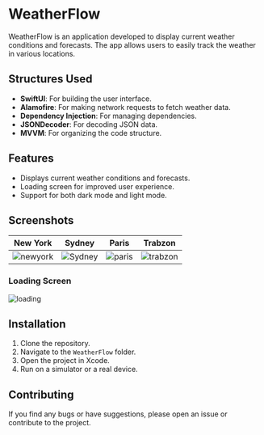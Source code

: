 # WeatherFlow

WeatherFlow is an application developed to display current weather conditions and forecasts. The app allows users to easily track the weather in various locations.

## Structures Used

- **SwiftUI**: For building the user interface.
- **Alamofire**: For making network requests to fetch weather data.
- **Dependency Injection**: For managing dependencies.
- **JSONDecoder**: For decoding JSON data.
- **MVVM**: For organizing the code structure.

## Features

- Displays current weather conditions and forecasts.
- Loading screen for improved user experience.
- Support for both dark mode and light mode.

## Screenshots

| New York | Sydney | Paris | Trabzon |
|----------|--------|-------|---------|
| ![newyork](https://github.com/user-attachments/assets/2d78d85f-24a4-4c49-bb14-36b46cd40295) | ![Sydney](https://github.com/user-attachments/assets/1490df69-585d-4d06-b197-56d5b99564e1) | ![paris](https://github.com/user-attachments/assets/b8f08804-a5c6-4108-b978-660cb8fb7bce) | ![trabzon](https://github.com/user-attachments/assets/7154e8b8-2234-4cea-8d44-7225f6598493) |

### Loading Screen

![loading](https://github.com/user-attachments/assets/cec0680f-ffb6-4e7c-9ab7-1abda9d94dc5)

## Installation

1. Clone the repository.
2. Navigate to the `WeatherFlow` folder.
3. Open the project in Xcode.
4. Run on a simulator or a real device.

## Contributing

If you find any bugs or have suggestions, please open an issue or contribute to the project.
